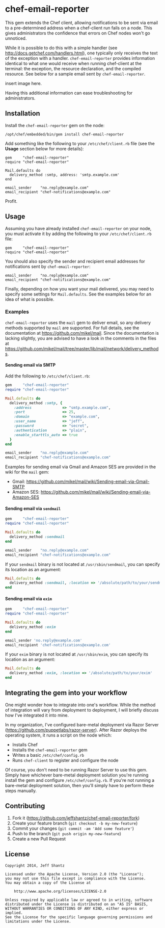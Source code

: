 # chef-email-reporter

This gem extends the Chef client, allowing notifications to be sent via email
to a pre-determined address when a chef-client run fails on a node.  This gives
administrators the confidence that errors on Chef nodes won't go unnoticed.

While it is possible to do this with a simple handler (see
http://docs.getchef.com/handlers.html), one typically only receives the text of
the exception with a handler.  `chef-email-reporter` provides information
identical to what one would receive when running chef-client at the terminal:
the exception, the resource declaration, and the compiled resource.  See below
for a sample email sent by `chef-email-reporter`.

insert image here.

Having this additional information can ease troubleshooting for administrators.

## Installation

Install the `chef-email-reporter` gem on the node:

```
/opt/chef/embedded/bin/gem install chef-email-reporter
```

Add something like the following to your `/etc/chef/client.rb` file (see the
**Usage** section below for more details):

```
gem     "chef-email-reporter"
require "chef-email-reporter"

Mail.defaults do
  delivery_method :smtp, address: 'smtp.example.com'
end

email_sender    "no.reply@example.com"
email_recipient "chef-notifications@example.com"
```

Profit.

## Usage

Assuming you have already installed `chef-email-reporter` on your node, you must
activate it by adding the following to your `/etc/chef/client.rb` file:

```
gem     "chef-email-reporter"
require "chef-email-reporter"
```

You should also specify the sender and recipient email addresses for
notifications sent by `chef-email-reporter`:

```
email_sender    "no.reply@example.com"
email_recipient "chef-notifications@example.com"
```

Finally, depending on how you want your mail delivered, you may need to specify
some settings for `Mail.defaults`.  See the examples below for an idea of what
is possible.

### Examples

`chef-email-reporter` uses the `mail` gem to deliver email, so any delivery
methods supported by `mail` are supported.  For full details, see the 
documentation at https://github.com/mikel/mail.  Since the documentation is
lacking slightly, you are advised to have a look in the comments in the files at
https://github.com/mikel/mail/tree/master/lib/mail/network/delivery_methods.

#### Sending email via SMTP

Add the following to `/etc/chef/client.rb`:

```ruby
gem     "chef-email-reporter"
require "chef-email-reporter"

Mail.defaults do
  delivery_method :smtp, {
    :address              => "smtp.example.com",
    :port                 => 25,
    :domain               => "example.com",
    :user_name            => "jeff",
    :password             => "secret",
    :authentication       => "plain",
    :enable_starttls_auto => true
  }
end

email_sender    "no.reply@example.com"
email_recipient "chef-notifications@example.com"
```

Examples for sending email via Gmail and Amazon SES are provided in the wiki
for the `mail` gem:

* Gmail: https://github.com/mikel/mail/wiki/Sending-email-via-Gmail-SMTP
* Amazon SES: https://github.com/mikel/mail/wiki/Sending-email-via-Amazon-SES

#### Sending email via `sendmail`

```ruby
gem     "chef-email-reporter"
require "chef-email-reporter"

Mail.defaults do
  delivery_method :sendmail
end

email_sender    "no.reply@example.com"
email_recipient "chef-notifications@example.com"
```

If your `sendmail` binary is not located at `/usr/sbin/sendmail`, you can
specify its location as an argument:

```ruby
Mail.defaults do
  delivery_method :sendmail, :location => '/absolute/path/to/your/sendmail'
end
```

#### Sending email via `exim`

```ruby
gem     "chef-email-reporter"
require "chef-email-reporter"

Mail.defaults do
  delivery_method :exim
end

email_sender 'no.reply@example.com'
email_recipient 'chef-notifications@example.com'
```

If your `exim` binary is not located at `/usr/sbin/exim`, you can specify its
location as an argument:

```ruby
Mail.defaults do
  delivery_method :exim, :location => '/absolute/path/to/your/exim'
end
```

## Integrating the gem into your workflow

One might wonder how to integrate into one's workflow.  While the method of
integration will vary from deployment to deployment, I will briefly discuss how
I've integrated it into mine.

In my organization, I've configured bare-metal deployment via Razor Server
(https://github.com/puppetlabs/razor-server).  After Razor deploys the operating
system, it runs a script on the node which:

* Installs Chef
* Installs the `chef-email-reporter` gem
* Writes a basic `/etc/chef/config.rb`
* Runs `chef-client` to register and configure the node

Of course, you don't need to be running Razor Server to use this gem.  Simply
have whichever bare-metal deployment solution you're running install the gem and
configure `/etc/chef/config.rb`.  If you're not running a bare-metal deployment
solution, then you'll simply have to perform these steps manually.

## Contributing

1. Fork it (https://github.com/jeffshantz/chef-email-reporter/fork)
2. Create your feature branch (`git checkout -b my-new-feature`)
3. Commit your changes (`git commit -am 'Add some feature'`)
4. Push to the branch (`git push origin my-new-feature`)
5. Create a new Pull Request

## License

```
Copyright 2014, Jeff Shantz

Licensed under the Apache License, Version 2.0 (the "License");
you may not use this file except in compliance with the License.
You may obtain a copy of the License at

    http://www.apache.org/licenses/LICENSE-2.0

Unless required by applicable law or agreed to in writing, software
distributed under the License is distributed on an "AS IS" BASIS,
WITHOUT WARRANTIES OR CONDITIONS OF ANY KIND, either express or implied.
See the License for the specific language governing permissions and
limitations under the License.
```
